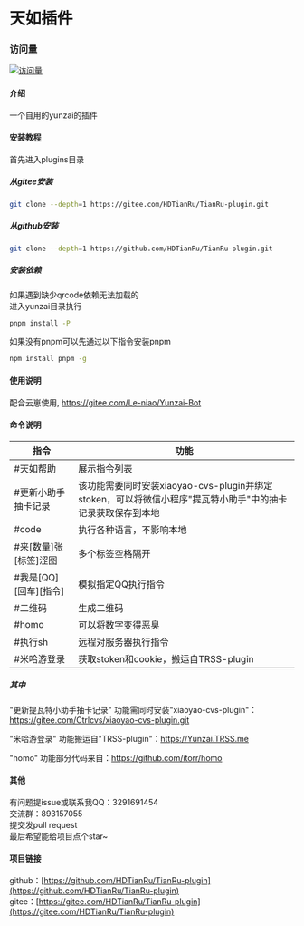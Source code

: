 # 天如插件

### 访问量

[![访问量](https://profile-counter.glitch.me/TianRu-plugin/count.svg)](https://github.com/HDTianRu/TianRu-plugin)

#### 介绍

一个自用的yunzai的插件

#### 安装教程

首先进入plugins目录  

##### 从gitee安装
```bash
git clone --depth=1 https://gitee.com/HDTianRu/TianRu-plugin.git
```

##### 从github安装
```bash
git clone --depth=1 https://github.com/HDTianRu/TianRu-plugin.git
```

##### 安装依赖
如果遇到缺少qrcode依赖无法加载的  
进入yunzai目录执行  
```bash
pnpm install -P
```
如果没有pnpm可以先通过以下指令安装pnpm
```bash
npm install pnpm -g
```

#### 使用说明
配合云崽使用, https://gitee.com/Le-niao/Yunzai-Bot

#### 命令说明

|指令|功能|
|-----|-----|
|#天如帮助|展示指令列表|
|#更新小助手抽卡记录|该功能需要同时安装xiaoyao-cvs-plugin并绑定stoken，可以将微信小程序"提瓦特小助手"中的抽卡记录获取保存到本地|
|#code|执行各种语言，不影响本地|
|#来[数量]张[标签]涩图|多个标签空格隔开|
|#我是[QQ][回车][指令]|模拟指定QQ执行指令|
|#二维码|生成二维码|
|#homo|可以将数字变得恶臭|
|#执行sh|远程对服务器执行指令|
|#米哈游登录|获取stoken和cookie，搬运自TRSS-plugin|


##### 其中
"更新提瓦特小助手抽卡记录" 功能需同时安装"xiaoyao-cvs-plugin"：https://gitee.com/Ctrlcvs/xiaoyao-cvs-plugin.git  

"米哈游登录" 功能搬运自"TRSS-plugin"：https://Yunzai.TRSS.me  

"homo" 功能部分代码来自：https://github.com/itorr/homo  


#### 其他
有问题提issue或联系我QQ：3291691454  
交流群：893157055  
提交发pull request  
最后希望能给项目点个star~

#### 项目链接
github：[https://github.com/HDTianRu/TianRu-plugin](https://github.com/HDTianRu/TianRu-plugin)  
gitee：[https://gitee.com/HDTianRu/TianRu-plugin](https://gitee.com/HDTianRu/TianRu-plugin)